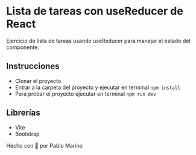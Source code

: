 # Lista de tareas con useReducer de React

Ejercicio de lista de tareas usando useReducer para manejar el estado del componente.

## Instrucciones

- Clonar el proyecto
- Entrar a la carpeta del proyecto y ejecutar en terminal `npm install`
- Para probar el proyecto ejecutar en terminal `npm run dev`

## Librerías

- Vite
- Bootstrap

Hecho con 🤍 por Pablo Marino
